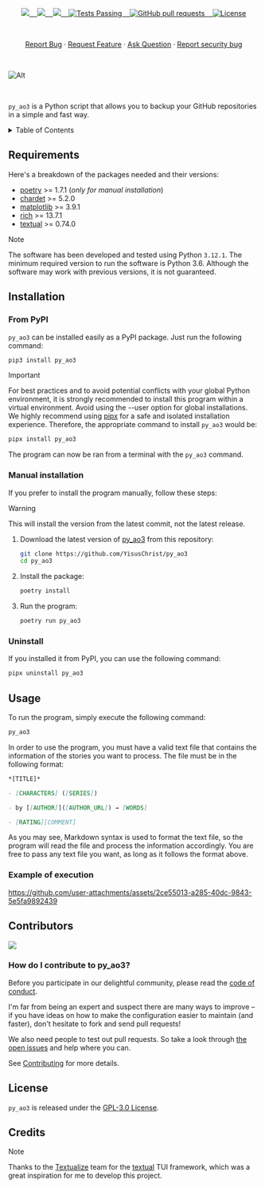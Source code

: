 <p align="center">
    <a href="https://github.com/YisusChrist/py_ao3/issues">
        <img src="https://img.shields.io/github/issues/YisusChrist/py_ao3?color=171b20&label=Issues%20%20&logo=gnubash&labelColor=e05f65&logoColor=ffffff">&nbsp;&nbsp;&nbsp;
    </a>
    <a href="https://github.com/YisusChrist/py_ao3/forks">
        <img src="https://img.shields.io/github/forks/YisusChrist/py_ao3?color=171b20&label=Forks%20%20&logo=git&labelColor=f1cf8a&logoColor=ffffff">&nbsp;&nbsp;&nbsp;
    </a>
    <a href="https://github.com/YisusChrist/py_ao3/">
        <img src="https://img.shields.io/github/stars/YisusChrist/py_ao3?color=171b20&label=Stargazers&logo=octicon-star&labelColor=70a5eb">&nbsp;&nbsp;&nbsp;
    </a>
    <a href="https://github.com/YisusChrist/py_ao3/actions">
        <img alt="Tests Passing" src="https://github.com/YisusChrist/py_ao3/actions/workflows/github-code-scanning/codeql/badge.svg">&nbsp;&nbsp;&nbsp;
    </a>
    <a href="https://github.com/YisusChrist/py_ao3/pulls">
        <img alt="GitHub pull requests" src="https://img.shields.io/github/issues-pr/YisusChrist/py_ao3?color=0088ff">&nbsp;&nbsp;&nbsp;
    </a>
    <a href="https://opensource.org/license/gpl-2-0/">
        <img alt="License" src="https://img.shields.io/github/license/YisusChrist/py_ao3?color=0088ff">
    </a>
</p>

<br>

<p align="center">
    <a href="https://github.com/YisusChrist/py_ao3/issues/new?assignees=YisusChrist&labels=bug&projects=&template=bug_report.yml">Report Bug</a>
    ·
    <a href="https://github.com/YisusChrist/py_ao3/issues/new?assignees=YisusChrist&labels=feature&projects=&template=feature_request.yml">Request Feature</a>
    ·
    <a href="https://github.com/YisusChrist/py_ao3/issues/new?assignees=YisusChrist&labels=question&projects=&template=question.yml">Ask Question</a>
    ·
    <a href="https://github.com/YisusChrist/py_ao3/security/policy#reporting-a-vulnerability">Report security bug</a>
</p>

<br>

![Alt](https://repobeats.axiom.co/api/embed/cd9239ab8f98edef7010a72b2a01492ea28060de.svg "Repobeats analytics image")

<br>

`py_ao3` is a Python script that allows you to backup your GitHub repositories in a simple and fast way.

<details>
<summary>Table of Contents</summary>

- [Requirements](#requirements)
- [Installation](#installation)
  - [From PyPI](#from-pypi)
  - [Manual installation](#manual-installation)
  - [Uninstall](#uninstall)
- [Usage](#usage)
  - [Example of execution](#example-of-execution)
- [Contributors](#contributors)
  - [How do I contribute to py\_ao3?](#how-do-i-contribute-to-py_ao3)
- [License](#license)
- [Credits](#credits)

</details>

## Requirements

Here's a breakdown of the packages needed and their versions:

-   [poetry](https://pypi.org/project/poetry) >= 1.7.1 (_only for manual installation_)
-   [chardet](https://pypi.org/project/chardet) >= 5.2.0
-   [matplotlib](https://pypi.org/project/matplotlib) >= 3.9.1
-   [rich](https://pypi.org/project/rich) >= 13.7.1
-   [textual](https://pypi.org/project/textual) >= 0.74.0

> [!NOTE]
> The software has been developed and tested using Python `3.12.1`. The minimum required version to run the software is Python 3.6. Although the software may work with previous versions, it is not guaranteed.

## Installation

### From PyPI

`py_ao3` can be installed easily as a PyPI package. Just run the following command:

```bash
pip3 install py_ao3
```

> [!IMPORTANT]
> For best practices and to avoid potential conflicts with your global Python environment, it is strongly recommended to install this program within a virtual environment. Avoid using the --user option for global installations. We highly recommend using [pipx](https://pypi.org/project/pipx) for a safe and isolated installation experience. Therefore, the appropriate command to install `py_ao3` would be:
>
> ```bash
> pipx install py_ao3
> ```

The program can now be ran from a terminal with the `py_ao3` command.

### Manual installation

If you prefer to install the program manually, follow these steps:

> [!WARNING]
> This will install the version from the latest commit, not the latest release.

1. Download the latest version of [py_ao3](https://github.com/YisusChrist/py_ao3) from this repository:

    ```bash
    git clone https://github.com/YisusChrist/py_ao3
    cd py_ao3
    ```

2. Install the package:

    ```bash
    poetry install
    ```

3. Run the program:

    ```bash
    poetry run py_ao3
    ```

### Uninstall

If you installed it from PyPI, you can use the following command:

```bash
pipx uninstall py_ao3
```

## Usage

To run the program, simply execute the following command:

```bash
py_ao3
```

In order to use the program, you must have a valid text file that contains the information of the stories you want to process. The file must be in the following format:

```md
*[TITLE]*

- [CHARACTERS] ([SERIES])

- by [[AUTHOR]]([AUTHOR_URL]) → [WORDS]

- [RATING][COMMENT]
```

As you may see, Markdown syntax is used to format the text file, so the program will read the file and process the information accordingly. You are free to pass any text file you want, as long as it follows the format above.

### Example of execution

https://github.com/user-attachments/assets/2ce55013-a285-40dc-9843-5e5fa9892439

## Contributors

<a href="https://github.com/YisusChrist/py_ao3/graphs/contributors"><img src="https://contrib.rocks/image?repo=YisusChrist/py_ao3" /></a>

### How do I contribute to py_ao3?

Before you participate in our delightful community, please read the [code of conduct](.github/CODE_OF_CONDUCT.md).

I'm far from being an expert and suspect there are many ways to improve – if you have ideas on how to make the configuration easier to maintain (and faster), don't hesitate to fork and send pull requests!

We also need people to test out pull requests. So take a look through [the open issues](https://github.com/YisusChrist/py_ao3/issues) and help where you can.

See [Contributing](.github/CONTRIBUTING.md) for more details.

## License

`py_ao3` is released under the [GPL-3.0 License](https://opensource.org/license/gpl-3-0).

## Credits

> [!NOTE]
> Thanks to the [Textualize](https://github.com/Textualize) team for the [textual](https://github.com/Textualize/textual) TUI framework, which was a great inspiration for me to develop this project.
